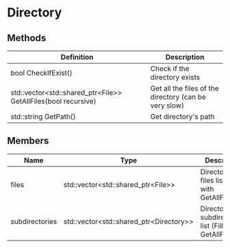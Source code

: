# Directory

## Methods
| Definition | Description |
|-|-|
bool CheckIfExist() | Check if the directory exists
std::vector\<std::shared_ptr\<File>> GetAllFiles(bool recursive) | Get all the files of the directory (can be very slow)
std::string GetPath() | Get directory's path

## Members
| Name | Type | Description |
|-|-|-|
files | std::vector\<std::shared_ptr\<File>> | Directory's files list (Filled with GetAllFiles(...))
subdirectories | std::vector\<std::shared_ptr\<Directory>> | Directory's subdirectories list (Filled with GetAllFiles(...))
